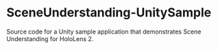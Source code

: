 # SceneUnderstanding-UnitySample
Source code for a Unity sample application that demonstrates Scene Understanding for HoloLens 2.
